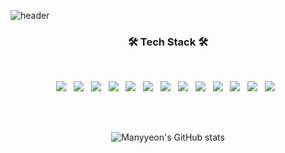 ![header](https://capsule-render.vercel.app/api?type=wave&color=timeAuto&height=200&section=header&text=manyyeon&fontSize=90)
<h3 align="center"><b>🛠 Tech Stack 🛠</b></h3>

</br>
<div align="center">
<p align="center">
<img src="https://img.shields.io/badge/Javascript-F7DF1E?style=for-the-badge&logo=Javascript&logoColor=white"></a> &nbsp
<img src="https://img.shields.io/badge/React-61DAFB?style=for-the-badge&logo=React&logoColor=white"></a> &nbsp
<img src="https://img.shields.io/badge/React Native-61DAFB?style=for-the-badge&logo=React&logoColor=white"></a> &nbsp
<img src="https://img.shields.io/badge/Redux-764ABC?style=for-the-badge&logo=Redux&logoColor=white"></a> &nbsp
<img src="https://img.shields.io/badge/React%20Router-CA4245?style=for-the-badge&logo=React%20Router&logoColor=white"></a> &nbsp
<img src="https://img.shields.io/badge/Vue.js-4FC08D?style=for-the-badge&logo=Vue.js&logoColor=white"></a> &nbsp
<img src="https://img.shields.io/badge/CSS3-1572B6?style=for-the-badge&logo=CSS3&logoColor=white"></a> &nbsp
<img src="https://img.shields.io/badge/Sass-CC6699?style=for-the-badge&logo=Sass&logoColor=white"></a> &nbsp
<img src="https://img.shields.io/badge/CSS%20Modules-000000?style=for-the-badge&logo=CSS Modules&logoColor=white"></a> &nbsp
<img src="https://img.shields.io/badge/Firebase-FFCA28?style=for-the-badge&logo=Firebase&logoColor=white"></a> &nbsp
<img src="https://img.shields.io/badge/MySQL-4479A1?style=for-the-badge&logo=MySQL&logoColor=white"></a> &nbsp
<img src="https://img.shields.io/badge/Java-007396?style=for-the-badge&logo=Java&logoColor=white"></a> &nbsp
<img src="https://img.shields.io/badge/Python-3776AB?style=for-the-badge&logo=Python&logoColor=white"></a> &nbsp  

</br></br>

<!-- [![Most Used Languages](https://github-readme-stats.vercel.app/api/top-langs/?username=manyyeon&layout=compact)](https://github.com/anuraghazra/github-readme-stats) -->
![Manyyeon's GitHub stats](https://github-readme-stats.vercel.app/api?username=manyyeon&show_icons=true&theme=default_repocard)
</div>
<!--
**manyyeon/manyyeon** is a ✨ _special_ ✨ repository because its `README.md` (this file) appears on your GitHub profile.

Here are some ideas to get you started:

- 🔭 I’m currently working on ...
- 🌱 I’m currently learning ...
- 👯 I’m looking to collaborate on ...
- 🤔 I’m looking for help with ...
- 💬 Ask me about ...
- 📫 How to reach me: ...
- 😄 Pronouns: ...
- ⚡ Fun fact: ...
-->

